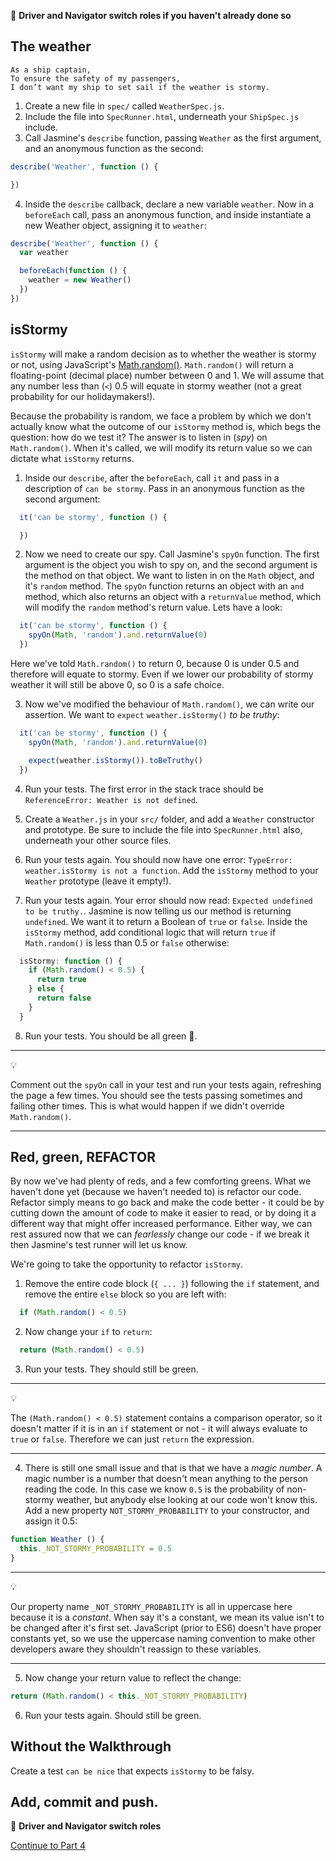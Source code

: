 :twisted_rightwards_arrows: **Driver and Navigator switch roles if you haven't already done so**

## The weather

```
As a ship captain,
To ensure the safety of my passengers,
I don’t want my ship to set sail if the weather is stormy.
```

1. Create a new file in `spec/` called `WeatherSpec.js`.
2. Include the file into `SpecRunner.html`, underneath your `ShipSpec.js` include.
3. Call Jasmine's `describe` function, passing `Weather` as the first argument, and an anonymous function as the second:

```js
describe('Weather', function () {

})
```

4. Inside the `describe` callback, declare a new variable `weather`. Now in a `beforeEach` call, pass an anonymous function, and inside instantiate a new Weather object, assigning it to `weather`:

```js
describe('Weather', function () {
  var weather

  beforeEach(function () {
    weather = new Weather()
  })
})
```

## isStormy

`isStormy` will make a random decision as to whether the weather is stormy or not, using JavaScript's [Math.random()](https://developer.mozilla.org/en-US/docs/Web/JavaScript/Reference/Global_Objects/Math/random). `Math.random()` will return a floating-point (decimal place) number between 0 and 1. We will assume that any number less than (`<`) 0.5 will equate in stormy weather (not a great probability for our holidaymakers!). 

Because the probability is random, we face a problem by which we don't actually know what the outcome of our `isStormy` method is, which begs the question: how do we test it? The answer is to listen in (*spy*) on `Math.random()`. When it's called, we will modify its return value so we can dictate what `isStormy` returns.

1. Inside our `describe`, after the `beforeEach`, call `it` and pass in a description of `can be stormy`. Pass in an anonymous function as the second argument:

```js
  it('can be stormy', function () {

  })
```

2. Now we need to create our spy. Call Jasmine's `spyOn` function. The first argument is the object you wish to spy on, and the second argument is the method on that object. We want to listen in on the `Math` object, and it's `random` method. The `spyOn` function returns an object with an `and` method, which also returns an object with a `returnValue` method, which will modify the `random` method's return value. Lets have a look:

```js
  it('can be stormy', function () {
    spyOn(Math, 'random').and.returnValue(0)
  })
```

Here we've told `Math.random()` to return 0, because 0 is under 0.5 and therefore will equate to stormy. Even if we lower our probability of stormy weather it will still be above 0, so 0 is a safe choice.

3. Now we've modified the behaviour of `Math.random()`, we can write our assertion. We want to `expect` `weather.isStormy()` *to be truthy*:

```js
  it('can be stormy', function () {
    spyOn(Math, 'random').and.returnValue(0)

    expect(weather.isStormy()).toBeTruthy()
  })
```

4. Run your tests. The first error in the stack trace should be `ReferenceError: Weather is not defined`. 

5. Create a `Weather.js` in your `src/` folder, and add a `Weather` constructor and prototype. Be sure to include the file into `SpecRunner.html` also, underneath your other source files.

6. Run your tests again. You should now have one error: `TypeError: weather.isStormy is not a function`. Add the `isStormy` method to your `Weather` prototype (leave it empty!). 

7. Run your tests again. Your error should now read: `Expected undefined to be truthy.`. Jasmine is now telling us our method is returning `undefined`. We want it to return a Boolean of `true` or `false`. Inside the `isStormy` method, add conditional logic that will return `true` if `Math.random()` is less than 0.5 or `false` otherwise:

```js
  isStormy: function () {
    if (Math.random() < 0.5) {
      return true
    } else {
      return false
    }
  }
```

8. Run your tests. You should be all green :green_heart:.

***
:bulb:

Comment out the `spyOn` call in your test and run your tests again, refreshing the page a few times. You should see the tests passing sometimes and failing other times. This is what would happen if we didn't override `Math.random()`.
***

## Red, green, REFACTOR

By now we've had plenty of reds, and a few comforting greens. What we haven't done yet (because we haven't needed to) is refactor our code. Refactor simply means to go back and make the code better - it could be by cutting down the amount of code to make it easier to read, or by doing it a different way that might offer increased performance. Either way, we can rest assured now that we can *fearlessly* change our code - if we break it then Jasmine's test runner will let us know. 

We're going to take the opportunity to refactor `isStormy`. 

1. Remove the entire code block (`{ ... }`) following the `if` statement, and remove the entire `else` block so you are left with:

```js
  if (Math.random() < 0.5)
```

2. Now change your `if` to `return`:

```js
  return (Math.random() < 0.5)
```

3. Run your tests. They should still be green.

***
:bulb:

The `(Math.random() < 0.5)` statement contains a comparison operator, so it doesn't matter if it is in an `if` statement or not - it will always evaluate to `true` or `false`. Therefore we can just `return` the expression.
***

4. There is still one small issue and that is that we have a *magic number*. A magic number is a number that doesn't mean anything to the person reading the code. In this case we know `0.5` is the probability of non-stormy weather, but anybody else looking at our code won't know this. Add a new property `NOT_STORMY_PROBABILITY` to your constructor, and assign it 0.5:

```js
function Weather () {
  this._NOT_STORMY_PROBABILITY = 0.5
} 
```

***
:bulb: 

Our property name `_NOT_STORMY_PROBABILITY` is all in uppercase here because it is a *constant*. When say it's a constant, we mean its value isn't to be changed after it's first set. JavaScript (prior to ES6) doesn't have proper constants yet, so we use the uppercase naming convention to make other developers aware they shouldn't reassign to these variables.
***

5. Now change your return value to reflect the change:

```js
return (Math.random() < this._NOT_STORMY_PROBABILITY)
```

6. Run your tests again. Should still be green.

## Without the Walkthrough

Create a test `can be nice` that expects `isStormy` to be falsy.

## Add, commit and push.

:twisted_rightwards_arrows: **Driver and Navigator switch roles**

[Continue to Part 4](lesson1_page4.md)